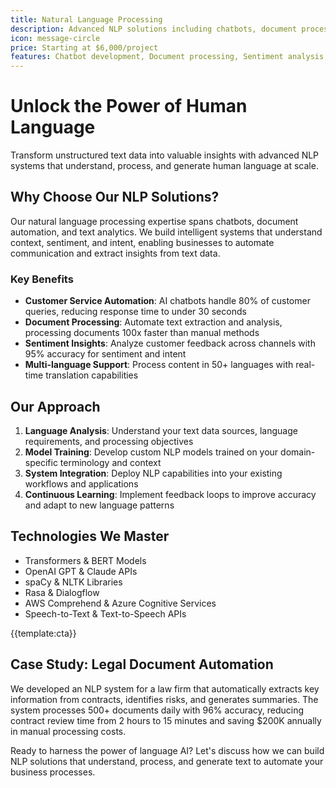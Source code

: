 ```yaml
---
title: Natural Language Processing
description: Advanced NLP solutions including chatbots, document processing, sentiment analysis, and language translation for intelligent text automation
icon: message-circle
price: Starting at $6,000/project
features: Chatbot development, Document processing, Sentiment analysis, Language translation, Text summarization, Voice recognition
---
```


# Unlock the Power of Human Language

Transform unstructured text data into valuable insights with advanced NLP systems that understand, process, and generate human language at scale.

## Why Choose Our NLP Solutions?

Our natural language processing expertise spans chatbots, document automation, and text analytics. We build intelligent systems that understand context, sentiment, and intent, enabling businesses to automate communication and extract insights from text data.

### Key Benefits

- **Customer Service Automation**: AI chatbots handle 80% of customer queries, reducing response time to under 30 seconds
- **Document Processing**: Automate text extraction and analysis, processing documents 100x faster than manual methods
- **Sentiment Insights**: Analyze customer feedback across channels with 95% accuracy for sentiment and intent
- **Multi-language Support**: Process content in 50+ languages with real-time translation capabilities

## Our Approach

1. **Language Analysis**: Understand your text data sources, language requirements, and processing objectives
2. **Model Training**: Develop custom NLP models trained on your domain-specific terminology and context
3. **System Integration**: Deploy NLP capabilities into your existing workflows and applications
4. **Continuous Learning**: Implement feedback loops to improve accuracy and adapt to new language patterns

## Technologies We Master

- Transformers & BERT Models
- OpenAI GPT & Claude APIs
- spaCy & NLTK Libraries
- Rasa & Dialogflow
- AWS Comprehend & Azure Cognitive Services
- Speech-to-Text & Text-to-Speech APIs

{{template:cta}}

## Case Study: Legal Document Automation

We developed an NLP system for a law firm that automatically extracts key information from contracts, identifies risks, and generates summaries. The system processes 500+ documents daily with 96% accuracy, reducing contract review time from 2 hours to 15 minutes and saving $200K annually in manual processing costs.

Ready to harness the power of language AI? Let's discuss how we can build NLP solutions that understand, process, and generate text to automate your business processes.
